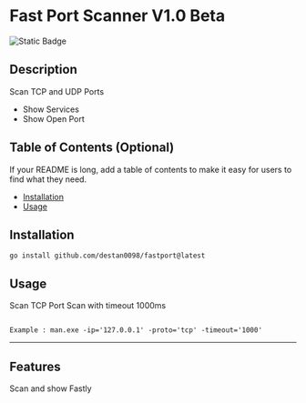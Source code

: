 # Fast Port Scanner V1.0 Beta
![Static Badge](https://img.shields.io/badge/Go-100%25-brightgreen)
## Description

Scan TCP and UDP Ports 
- Show Services
- Show Open Port


## Table of Contents (Optional)

If your README is long, add a table of contents to make it easy for users to find what they need.

- [Installation](#installation)
- [Usage](#usage)


## Installation

```
go install github.com/destan0098/fastport@latest
```

## Usage

Scan TCP Port Scan with timeout 1000ms
```

Example : man.exe -ip='127.0.0.1' -proto='tcp' -timeout='1000'

```



---


## Features

Scan and show Fastly 

